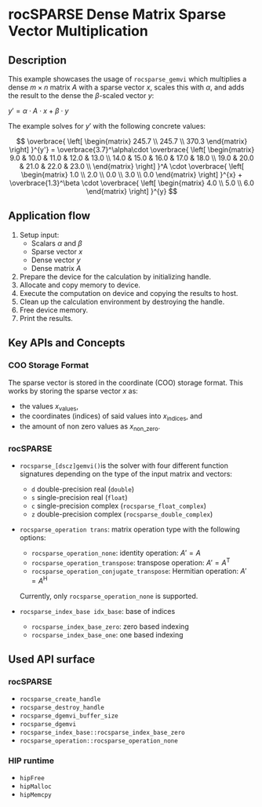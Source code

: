 # rocSPARSE Dense Matrix Sparse Vector Multiplication

## Description

This example showcases the usage of `rocsparse_gemvi` which multiplies a dense $m \times n$ matrix $A$ with a sparse vector $x$, scales this with $\alpha$, and adds the result to the dense the $\beta$-scaled vector $y$:

$y' = \alpha \cdot A \cdot x + \beta \cdot y$

The example solves for $y'$ with the following concrete values:

$$
\overbrace{
  \left[
    \begin{matrix}
      245.7 \\
      245.7 \\
      370.3
    \end{matrix}
  \right]
}^{y'}
= \overbrace{3.7}^\alpha\cdot
\overbrace{
  \left[
    \begin{matrix}
       9.0 & 10.0 & 11.0 & 12.0 & 13.0 \\
      14.0 & 15.0 & 16.0 & 17.0 & 18.0 \\
      19.0 & 20.0 & 21.0 & 22.0 & 23.0 \\
    \end{matrix}
  \right]
}^A \cdot
\overbrace{
  \left[
    \begin{matrix}
      1.0 \\
      2.0 \\
      0.0 \\
      3.0 \\
      0.0
    \end{matrix}
  \right]
}^{x} + \overbrace{1.3}^\beta \cdot
\overbrace{
  \left[
    \begin{matrix}
      4.0 \\
      5.0 \\
      6.0
    \end{matrix}
  \right]
}^{y}
$$

## Application flow

1. Setup input:
   - Scalars $\alpha$ and $\beta$
   - Sparse vector $x$
   - Dense vector $y$
   - Dense matrix $A$
2. Prepare the device for the calculation by initializing handle.
3. Allocate and copy memory to device.
4. Execute the computation on device and copying the results to host.
5. Clean up the calculation environment by destroying the handle.
6. Free device memory.
7. Print the results.

## Key APIs and Concepts

### COO Storage Format

The sparse vector is stored in the coordinate (COO) storage format.
This works by storing the sparse vector $x$ as:
- the values $x_\text{values}$,
- the coordinates (indices) of said values into $x_\text{indices}$, and
- the amount of non zero values as $x_\text{non\_zero}$.

### rocSPARSE

- `rocsparse_[dscz]gemvi()`is the solver with four different function signatures depending on the type of the input matrix and vectors:
   - `d` double-precision real (`double`)
   - `s` single-precision real (`float`)
   - `c` single-precision complex (`rocsparse_float_complex`)
   - `z` double-precision complex (`rocsparse_double_complex`)

- `rocsparse_operation trans`: matrix operation type with the following options:
   - `rocsparse_operation_none`: identity operation: $A' = A$
   - `rocsparse_operation_transpose`: transpose operation: $A' = A^\mathrm{T}$
   - `rocsparse_operation_conjugate_transpose`: Hermitian operation: $A' = A^\mathrm{H}$

   Currently, only `rocsparse_operation_none` is supported.

- `rocsparse_index_base idx_base`: base of indices
   - `rocsparse_index_base_zero`: zero based indexing
   - `rocsparse_index_base_one`: one based indexing


## Used API surface

### rocSPARSE

- `rocsparse_create_handle`
- `rocsparse_destroy_handle`
- `rocsparse_dgemvi_buffer_size`
- `rocsparse_dgemvi`
- `rocsparse_index_base::rocsparse_index_base_zero`
- `rocsparse_operation::rocsparse_operation_none`

### HIP runtime

- `hipFree`
- `hipMalloc`
- `hipMemcpy`

